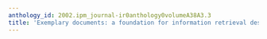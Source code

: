 ```yaml
---
anthology_id: 2002.ipm_journal-ir0anthology0volumeA38A3.3
title: 'Exemplary documents: a foundation for information retrieval design'
---
```

